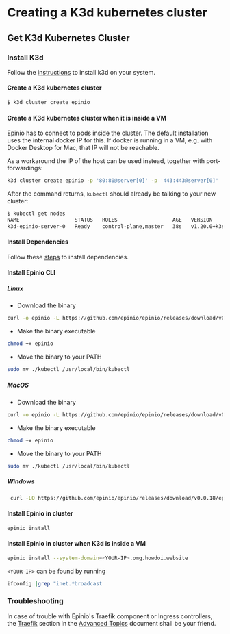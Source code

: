 # Creating a K3d kubernetes cluster

## Get K3d Kubernetes Cluster

### Install K3d

Follow the [instructions](https://k3d.io/) to install k3d on your system. 

#### Create a K3d kubernetes cluster

```bash
$ k3d cluster create epinio
```

#### Create a K3d kubernetes cluster when it is inside a VM

Epinio has to connect to pods inside the cluster. The default installation uses the internal docker IP for this. If docker is running in a VM, e.g. with Docker Desktop for Mac, that IP will not be reachable.

As a workaround the IP of the host can be used instead, together with port-forwardings:

```bash
k3d cluster create epinio -p '80:80@server[0]' -p '443:443@server[0]'
```

After the command returns, `kubectl` should already be talking to your new cluster:

```bash
$ kubectl get nodes
NAME                  STATUS   ROLES                  AGE   VERSION
k3d-epinio-server-0   Ready    control-plane,master   38s   v1.20.0+k3s2
```

#### Install Dependencies 

Follow these [steps](./install_dependencies.md) to install dependencies.

#### Install Epinio CLI

##### Linux

* Download the binary

```bash
curl -o epinio -L https://github.com/epinio/epinio/releases/download/v0.0.18/epinio-linux-amd64
```

* Make the binary executable

```bash
chmod +x epinio
```

* Move the binary to your PATH

```bash
sudo mv ./kubectl /usr/local/bin/kubectl
```

##### MacOS 

* Download the binary

```bash
curl -o epinio -L https://github.com/epinio/epinio/releases/download/v0.0.18/epinio-darwin-amd64
```

* Make the binary executable

```bash
chmod +x epinio
```

* Move the binary to your PATH

```bash
sudo mv ./kubectl /usr/local/bin/kubectl
```

##### Windows 

```bash
 curl -LO https://github.com/epinio/epinio/releases/download/v0.0.18/epinio-windows-amd64
```

#### Install Epinio in cluster

```bash
epinio install
```

#### Install Epinio in cluster when K3d is inside a VM

```bash
epinio install --system-domain=<YOUR-IP>.omg.howdoi.website
```

`<YOUR-IP>` can be found by running 

```bash
ifconfig |grep "inet.*broadcast
```
 
### Troubleshooting 

In case of trouble with Epinio's Traefik component or Ingress controllers, the [Traefik](../explanations/advanced.md#traefik) section in the
[Advanced Topics](../explanations/advanced.md) document shall be your friend.